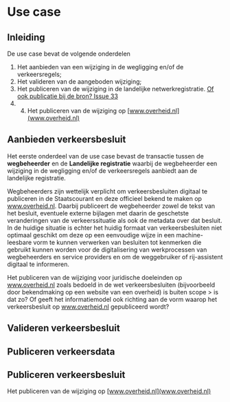 # Use case


## Inleiding
De use case bevat de volgende onderdelen

1. Het aanbieden van een wijziging in de wegligging en/of de verkeersregels;
2. Het valideren van de aangeboden wijziging;
3. Het publiceren van de wijziging in de landelijke netwerkregistratie. [Of ook publicatie bij de bron? Issue 33](https://github.com/Stichting-CROW/verkeersborden/issues/33)
4. 4. Het publiceren van de wijziging op [www.overheid.nl](www.overheid.nl) 

## Aanbieden verkeersbesluit

Het eerste onderdeel van de use case bevast de transactie tussen de **wegbeheerder** en de **Landelijke registratie** waarbij de wegbeheerder een wijziging in de wegligging en/of de verkeersregels aanbiedt aan de landelijke registratie. 

Wegbeheerders zijn wettelijk verplicht om verkeersbesluiten digitaal te publiceren in de Staatscourant en deze officieel bekend te maken op www.overheid.nl. Daarbij publiceert de wegbeheerder zowel de tekst van het besluit, eventuele externe bijlagen met daarin de geschetste veranderingen van de verkeerssituatie als ook de metadata over dat besluit. In de huidige situatie is echter het huidig formaat van verkeersbesluiten niet optimaal geschikt om deze op een eenvoudige wijze in een machine-leesbare vorm te kunnen verwerken van besluiten tot kenmerken die gebruikt kunnen worden voor de digitalisering van werkprocessen van wegbeheerders en service providers en om de weggebruiker of rij-assistent digitaal te informeren.

Het publiceren van de wijziging voor juridische doeleinden op www.overheid.nl zoals bedoeld in de wet verkeersbesluiten (bijvoorbeeld door bekendmaking op een website van een overheid) is buiten scope > is dat zo? Of geeft het informatiemodel ook richting aan de vorm waarop het verkeersbesluit op www.overheid.nl gepubliceerd wordt?


## Valideren verkeersbesluit


## Publiceren verkeersdata


## Publiceren verkeersbesluit
Het publiceren van de wijziging op [www.overheid.nl](www.overheid.nl) 






